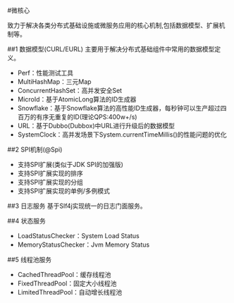 #微核心

致力于解决各类分布式基础设施或微服务应用的核心机制,包括数据模型、扩展机制等。


##1 数据模型(CURL/EURL)
主要用于解决分布式基础组件中常用的数据模型定义。

+ Perf：性能测试工具
+ MultiHashMap：三元Map
+ ConcurrentHashSet：高并发安全Set
+ MicroId：基于AtomicLong算法的ID生成器
+ Snowflake：基于Snowflake算法的高性能ID生成器，每秒钟可以生产超过四百万的有序无重复的ID(理论QPS:400w+/s)
+ URL：基于Dubbo(Dubbox)中URL进行升级后的数据模型
+ SystemClock：高并发场景下System.currentTimeMillis()的性能问题的优化

##2 SPI机制(@Spi)
+ 支持SPI扩展(类似于JDK SPI的加强版)
+ 支持SPI扩展实现的排序
+ 支持SPI扩展实现的分组
+ 支持SPI扩展实现的单例/多例模式

##3 日志服务
基于Slf4j实现统一的日志门面服务。

##4 状态服务
+ LoadStatusChecker：System Load Status
+ MemoryStatusChecker：Jvm Memory Status

##5 线程池服务
+ CachedThreadPool：缓存线程池
+ FixedThreadPool：固定大小线程池
+ LimitedThreadPool：自动增长线程池
